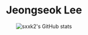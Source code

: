<h1 align="center"> Jeongseok Lee</h1>

</h3>

<div align="center">
  
![sxxk2's GitHub stats](https://github-readme-stats.vercel.app/api?username=sxxk2&theme=highcontrast&show_icons=true&count_private=true)







<!--
**sxxk2/sxxk2** is a ✨ _special_ ✨ repository because its `README.md` (this file) appears on your GitHub profile.

<h3 align="center">
  🌱 Language Share 🌱
</h3>
 
  
[![Top Langs](https://github-readme-stats.vercel.app/api/top-langs/?username=sxxk2&layout=compact&theme=github_dark&langs_count=5)](https://github.com/anuraghazra/github-readme-stats)

Here are some ideas to get you started:

- 🔭 I’m currently working on ...
- 🌱 I’m currently learning ...
- 👯 I’m looking to collaborate on ...
- 🤔 I’m looking for help with ...
- 💬 Ask me about ...
- 📫 How to reach me: ...
- 😄 Pronouns: ...
- ⚡ Fun fact: ...
-->
